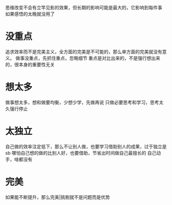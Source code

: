 思维改变不会有立竿见影的效果，但长期的影响可能是最大的，它影响到每件事
	如果感悟的太晚就没用了
# 没重点
追求效率而不是完美主义，全方面的完美是不可能的，那么单方面的完美就没有意义。
做事没重点，先抓住重点，忽略细节
重点是对比出来的，不是强行想出来的，很本身的重要性无关
# 想太多
做事想太多，想和做要均衡，少想少学，先做再说
	只做必要思考和学习，思考太久强行停止
# 太独立
自己做的效率注定低下，那么不让别人做，也要学习借助别人的成果，过于独立是sb
	哪怕自己想的做的比别人好，也要借助，节省出时间做自己最擅长的
	自己动手，啥都没有
# 完美
如果能不断提升，那么完美|挑剔就不是问题而是优势
